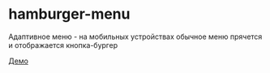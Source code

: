 # hamburger-menu
 
Адаптивное меню - на мобильных устройствах обычное меню прячется и отображается кнопка-бургер

[Демо](https://hiprofessional.github.io/hamburger-menu/)